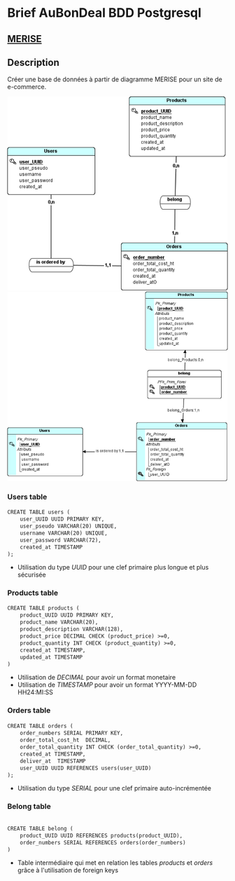 # Brief AuBonDeal BDD Postgresql

## [MERISE](/MERISE.MD)
## Description
Créer une base de données à partir de diagramme MERISE pour un site de e-commerce.



![MCD AuBonDeal](/mcd%20aubondeal.png)
![MLD AuBonDeal](/mld%20aubondeal.png)
### Users table

```postgresql
CREATE TABLE users (
    user_UUID UUID PRIMARY KEY, 
    user_pseudo VARCHAR(20) UNIQUE,
    username VARCHAR(20) UNIQUE,
    user_password VARCHAR(72),
    created_at TIMESTAMP  
);
```
- Utilisation du type *UUID* pour une clef primaire plus longue et plus sécurisée
### Products table
```postgresql
CREATE TABLE products (
    product_UUID UUID PRIMARY KEY,
    product_name VARCHAR(20),
    product_description VARCHAR(128),
    product_price DECIMAL CHECK (product_price) >=0,
    product_quantity INT CHECK (product_quantity) >=0,
    created_at TIMESTAMP,
    updated_at TIMESTAMP
)
```
- Utilisation de *DECIMAL* pour avoir un format monetaire
- Utilisation de *TIMESTAMP* pour avoir un format YYYY-MM-DD HH24:MI:SS

### Orders table

```postgresql
CREATE TABLE orders (
    order_numbers SERIAL PRIMARY KEY,
    order_total_cost_ht  DECIMAL,
    order_total_quantity INT CHECK (order_total_quantity) >=0,
    created_at TIMESTAMP,
    deliver_at  TIMESTAMP
    user_UUID UUID REFERENCES users(user_UUID)
);
```
- Utilisation du type *SERIAL* pour une clef primaire auto-incrémentée

### Belong table
```postgresql

CREATE TABLE belong (
    product_UUID UUID REFERENCES products(product_UUID),
    order_numbers SERIAL REFERENCES orders(order_numbers)    
)
```
- Table intermédiaire qui met en relation les tables *products* et *orders* grâce à l'utilisation de foreign keys